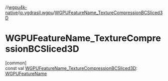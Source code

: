 //[wgpu4k-native](../../index.md)/[io.ygdrasil.wgpu](index.md)/[WGPUFeatureName_TextureCompressionBCSliced3D](-w-g-p-u-feature-name_-texture-compression-b-c-sliced3-d.md)

# WGPUFeatureName_TextureCompressionBCSliced3D

[common]\
const val [WGPUFeatureName_TextureCompressionBCSliced3D](-w-g-p-u-feature-name_-texture-compression-b-c-sliced3-d.md): [WGPUFeatureName](-w-g-p-u-feature-name/index.md)